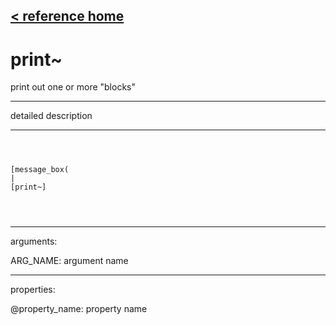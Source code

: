 [< reference home](ceammc_lib.html)
---

# print~


print out one or more &#34;blocks&#34;

---

detailed description
<br>


---


```



[message_box(                                 
|
[print~]


            
```

---
arguments:

ARG_NAME: argument name<br>

---
properties:

@property_name: property name<br>

